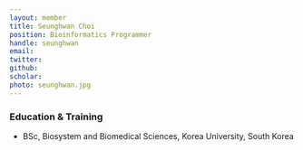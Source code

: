 ```yaml
---
layout: member
title: Seunghwan Choi
position: Bioinformatics Programmer
handle: seunghwan
email:
twitter:
github:
scholar: 
photo: seunghwan.jpg
---
```



### Education & Training
- BSc, Biosystem and Biomedical Sciences, Korea University, South Korea